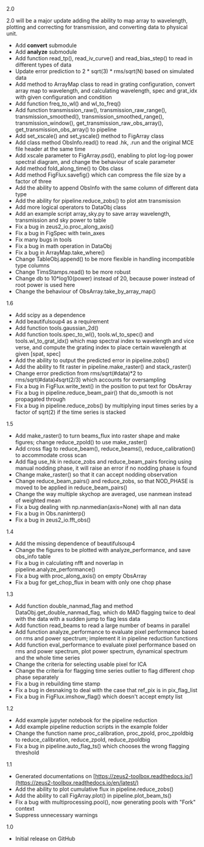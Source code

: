 2.0

2.0 will be a major update adding the ability to map array to wavelength, plotting and correcting for transmission, and
converting data to physical unit.

- Add **convert** submodule
- Add **analyze** submodule
- Add function read_tp(), read_iv_curve() and read_bias_step() to read in different types of data
- Update error prediction to 2 * sqrt(3) * rms/sqrt(N) based on simulated data
- Add method to ArrayMap class to read in grating configuration, convert array map to wavelength, and calculating
  wavelength, spec and grat_idx with given configuration and condition
- Add function freq_to_wl() and wl_to_freq()
- Add function transmission_raw(), transmission_raw_range(), transmission_smoothed(), transmission_smoothed_range(),
  transmission_window(), get_transmission_raw_obs_array(), get_transmission_obs_array() to pipeline
- Add set_xscale() and set_yscale() method to FigArray class
- Add class method ObsInfo.read() to read .hk, .run and the original MCE file header at the same time
- Add xscale parameter to FigArray.psd(), enabling to plot log-log power spectral diagram, and change the behaviour of
  scale parameter
- Add method fold_along_time() to Obs class
- Add method FigFlux.savefig() which can compress the file size by a factor of three
- Add the ability to append ObsInfo with the same column of different data type
- Add the ability for pipeline.reduce_zobs() to plot atm transmission
- Add more logical operators to DataObj class
- Add an example script array_sky.py to save array wavelength, transmission and sky power to table
- Fix a bug in zeus2_io.proc_along_axis()
- Fix a bug in FigSpec with twin_axes
- Fix many bugs in tools
- Fix a bug in math operation in DataObj
- Fix a bug in ArrayMap.take_where()
- Change TableObj.append() to be more flexible in handling incompatible type columns
- Change TimsStamps.read() to be more robust
- Change db to 10*log10(power) instead of 20, because power instead of root power is used here
- Change the behaviour of ObsArray.take_by_array_map()

1.6

- Add scipy as a dependence
- Add beautifulsoup4 as a requirement
- Add function tools.gaussian_2d()
- Add function tools.spec_to_wl(), tools.wl_to_spec() and tools.wl_to_grat_idx() which map spectral index to wavelength
  and vice verse, and compute the grating index to place certain wavelength at given [spat, spec]
- Add the ability to output the predicted error in pipeline.zobs()
- Add the ability to fit raster in pipeline.make_raster() and stack_raster()
- Change error prediction from rms/sqrt(#data)*2 to rms/sqrt(#data)*4*sqrt(2/3) which accounts for oversampling
- Fix a bug in FigFlux.write_text() in the position to put text for ObsArray
- Fix a bug in pipeline.reduce_beam_pair() that do_smooth is not propagated through
- Fix a bug in pipeline.reduce_zobs() by multiplying input times series by a factor of sqrt(2) if the time series is
  stacked

1.5

- Add make_raster() to turn beams_flux into raster shape and make figures; change reduce_zpold() to use make_raster()
- Add cross flag to reduce_beam(), reduce_beams(), reduce_calibration() to accommodate cross scan
- Add flag use_hk in reduce_zobs and reduce_beam_pairs forcing using manual nodding phase, it will raise an error if no
  nodding phase is found
- Change make_raster() so that it can accept nodding observation
- Change reduce_beam_pairs() and reduce_zobs, so that NOD_PHASE is moved to be applied in reduce_beam_pairs()
- Change the way multiple skychop are averaged, use nanmean instead of weighted mean
- Fix a bug dealing with np.nanmedian(axis=None) with all nan data
- Fix a bug in Obs.naninterp()
- Fix a bug in zeus2_io.fft_obs()

1.4

- Add the missing dependence of beautifulsoup4
- Change the figures to be plotted with analyze_performance, and save obs_info table
- Fix a bug in calculating nfft and noverlap in pipeline.analyze_performance()
- Fix a bug with proc_along_axis() on empty ObsArray
- Fix a bug for get_chop_flux in beam with only one chop phase

1.3

- Add function double_nanmad_flag and method DataObj.get_double_nanmad_flag, which do MAD flagging twice to deal with
  the data with a sudden jump to flag less data
- Add function read_beams to read a large number of beams in parallel
- Add function analyze_performance to evaluate pixel performance based on rms and power spectrum; implement it in
  pipeline reduction functions
- Add function eval_performance to evaluate pixel performance based on rms and power spectrum, plot power spectrum,
  dynamical spectrum and the whole time series
- Change the criteria for selecting usable pixel for ICA
- Change the criteria for flagging time series outlier to flag different chop phase separately
- Fix a bug in rebuilding time stamp
- Fix a bug in desnaking to deal with the case that ref_pix is in pix_flag_list
- Fix a bug in FigFlux.imshow_flag() which doesn't accept empty list

1.2

- Add example jupyter notebook for the pipeline reduction
- Add example pipeline reduction scripts in the example folder
- Change the function name proc_calibration, proc_zpold, proc_zpoldbig to reduce_calibration, reduce_zpold,
  reduce_zpoldbig
- Fix a bug in pipeline.auto_flag_ts() which chooses the wrong flagging threshold

1.1

- Generated documentations on [https://zeus2-toolbox.readthedocs.io/](https://zeus2-toolbox.readthedocs.io/en/latest/)
- Add the ability to plot cumulative flux in pipeline.reduce_zobs()
- Add the ability to call FigArray.plot() in pipeline.plot_beam_ts()
- Fix a bug with multiprocessing.pool(), now generating pools with "Fork" context
- Suppress unnecessary warnings

1.0

- Initial release on GitHub
